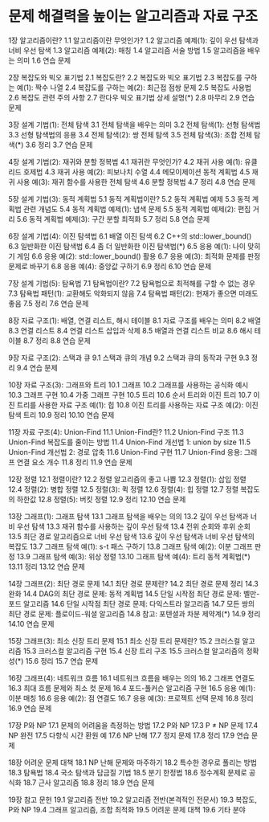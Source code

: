 # 문제 해결력을 높이는 알고리즘과 자료 구조

1장 알고리즘이란? 
  1.1 알고리즘이란 무엇인가? 
  1.2 알고리즘 예제(1): 깊이 우선 탐색과 너비 우선 탐색 
  1.3 알고리즘 예제(2): 매칭 
  1.4 알고리즘 서술 방법 
  1.5 알고리즘을 배우는 의미 
  1.6 연습 문제 

2장 복잡도와 빅오 표기법 
  2.1 복잡도란? 
  2.2 복잡도와 빅오 표기법 
  2.3 복잡도를 구하는 예(1): 짝수 나열
  2.4 복잡도를 구하는 예(2): 최근접 점쌍 문제 
  2.5 복잡도 사용법 
  2.6 복잡도 관련 주의 사항 
  2.7 란다우 빅오 표기법 상세 설명(*) 
  2.8 마무리 
  2.9 연습 문제 

3장 설계 기법(1): 전체 탐색 
  3.1 전체 탐색을 배우는 의미 
  3.2 전체 탐색(1): 선형 탐색법 
  3.3 선형 탐색법의 응용 
  3.4 전체 탐색(2): 쌍 전체 탐색 
  3.5 전체 탐색(3): 조합 전체 탐색(*) 
  3.6 정리 
  3.7 연습 문제 

4장 설계 기법(2): 재귀와 분할 정복법 
  4.1 재귀란 무엇인가? 
  4.2 재귀 사용 예(1): 유클리드 호제법 
  4.3 재귀 사용 예(2): 피보나치 수열 
  4.4 메모이제이션 동적 계획법 
  4.5 재귀 사용 예(3): 재귀 함수를 사용한 전체 탐색 
  4.6 분할 정복법 
  4.7 정리 
  4.8 연습 문제 

5장 설계 기법(3): 동적 계획법
  5.1 동적 계획법이란? 
  5.2 동적 계획법 예제 
  5.3 동적 계획법 관련 개념도 
  5.4 동적 계획법 예제(1): 냅색 문제 
  5.5 동적 계획법 예제(2): 편집 거리 
  5.6 동적 계획법 예제(3): 구간 분할 최적화 
  5.7 정리 
  5.8 연습 문제 

6장 설계 기법(4): 이진 탐색법 
  6.1 배열 이진 탐색 
  6.2 C++의 std::lower_bound() 
  6.3 일반화한 이진 탐색법 
  6.4 좀 더 일반화한 이진 탐색법(*) 
  6.5 응용 예(1): 나이 맞히기 게임 
  6.6 응용 예(2): std::lower_bound() 활용 
  6.7 응용 예(3): 최적화 문제를 판정 문제로 바꾸기 
  6.8 응용 예(4): 중앙값 구하기 
  6.9 정리 
  6.10 연습 문제 

7장 설계 기법(5): 탐욕법 
  7.1 탐욕법이란? 
  7.2 탐욕법으로 최적해를 구할 수 없는 경우 
  7.3 탐욕법 패턴(1): 교환해도 악화되지 않음 
  7.4 탐욕법 패턴(2): 현재가 좋으면 미래도 좋음 
  7.5 정리 
  7.6 연습 문제 

8장 자료 구조(1): 배열, 연결 리스트, 해시 테이블 
  8.1 자료 구조를 배우는 의미 
  8.2 배열 
  8.3 연결 리스트 
  8.4 연결 리스트 삽입과 삭제 
  8.5 배열과 연결 리스트 비교 
  8.6 해시 테이블 
  8.7 정리 
  8.8 연습 문제 

9장 자료 구조(2): 스택과 큐
  9.1 스택과 큐의 개념 
  9.2 스택과 큐의 동작과 구현 
  9.3 정리 
  9.4 연습 문제 

10장 자료 구조(3): 그래프와 트리 
  10.1 그래프 
  10.2 그래프를 사용하는 공식화 예시 
  10.3 그래프 구현 
  10.4 가중 그래프 구현 
  10.5 트리 
  10.6 순서 트리와 이진 트리 
  10.7 이진 트리를 사용한 자료 구조 예(1): 힙 
  10.8 이진 트리를 사용하는 자료 구조 예(2): 이진 탐색 트리 
  10.9 정리 
  10.10 연습 문제 

11장 자료 구조(4): Union-Find 
  11.1 Union-Find란? 
  11.2 Union-Find 구조 
  11.3 Union-Find 복잡도를 줄이는 방법 
  11.4 Union-Find 개선법 1: union by size 
  11.5 Union-Find 개선법 2: 경로 압축 
  11.6 Union-Find 구현 
  11.7 Union-Find 응용: 그래프 연결 요소 개수 
  11.8 정리 
  11.9 연습 문제 

12장 정렬 
  12.1 정렬이란? 
  12.2 정렬 알고리즘의 좋고 나쁨 
  12.3 정렬(1): 삽입 정렬 
  12.4 정렬(2): 병합 정렬 
  12.5 정렬(3): 퀵 정렬 
  12.6 정렬(4): 힙 정렬 
  12.7 정렬 복잡도의 하한값 
  12.8 정렬(5): 버킷 정렬 
  12.9 정리 
  12.10 연습 문제 

13장 그래프(1): 그래프 탐색 
  13.1 그래프 탐색을 배우는 의의 
  13.2 깊이 우선 탐색과 너비 우선 탐색 
  13.3 재귀 함수를 사용하는 깊이 우선 탐색 
  13.4 전위 순회와 후위 순회 
  13.5 최단 경로 알고리즘으로 너비 우선 탐색 
  13.6 깊이 우선 탐색과 너비 우선 탐색의 복잡도
  13.7 그래프 탐색 예(1): s-t 패스 구하기 
  13.8 그래프 탐색 예(2): 이분 그래프 판정 
  13.9 그래프 탐색 예(3): 위상 정렬 
  13.10 그래프 탐색 예(4): 트리 동적 계획법(*) 
  13.11 정리 
  13.12 연습 문제 

14장 그래프(2): 최단 경로 문제 
  14.1 최단 경로 문제란? 
  14.2 최단 경로 문제 정리 
  14.3 완화 
  14.4 DAG의 최단 경로 문제: 동적 계획법 
  14.5 단일 시작점 최단 경로 문제: 벨만-포드 알고리즘 
  14.6 단일 시작점 최단 경로 문제: 다익스트라 알고리즘 
  14.7 모든 쌍의 최단 경로 문제: 플로이드-워셜 알고리즘 
  14.8 참고: 포텐셜과 차분 제약계(*) 
  14.9 정리 
  14.10 연습 문제 

15장 그래프(3): 최소 신장 트리 문제 
  15.1 최소 신장 트리 문제란? 
  15.2 크러스컬 알고리즘 
  15.3 크러스컬 알고리즘 구현 
  15.4 신장 트리 구조 
  15.5 크러스컬 알고리즘의 정확성(*) 
  15.6 정리 
  15.7 연습 문제 

16장 그래프(4): 네트워크 흐름 
  16.1 네트워크 흐름을 배우는 의의 
  16.2 그래프 연결도 
  16.3 최대 흐름 문제와 최소 컷 문제 
  16.4 포드-풀커슨 알고리즘 구현 
  16.5 응용 예(1): 이분 매칭 
  16.6 응용 예(2): 점 연결도
  16.7 응용 예(3): 프로젝트 선택 문제 
  16.8 정리 
  16.9 연습 문제 

17장 P와 NP 
  17.1 문제의 어려움을 측정하는 방법 
  17.2 P와 NP 
  17.3 P ≠ NP 문제 
  17.4 NP 완전 
  17.5 다항식 시간 환원 예 
  17.6 NP 난해 
  17.7 정지 문제 
  17.8 정리 
  17.9 연습 문제 

18장 어려운 문제 대책 
  18.1 NP 난해 문제와 마주하기 
  18.2 특수한 경우로 풀리는 방법 
  18.3 탐욕법 
  18.4 국소 탐색과 담금질 기법 
  18.5 분기 한정법 
  18.6 정수계획 문제로 공식화 
  18.7 근사 알고리즘 
  18.8 정리 
  18.9 연습 문제 

19장 참고 문헌 
  19.1 알고리즘 전반 
  19.2 알고리즘 전반(본격적인 전문서) 
  19.3 복잡도, P와 NP
  19.4 그래프 알고리즘, 조합 최적화 
  19.5 어려운 문제 대책 
  19.6 기타 분야
